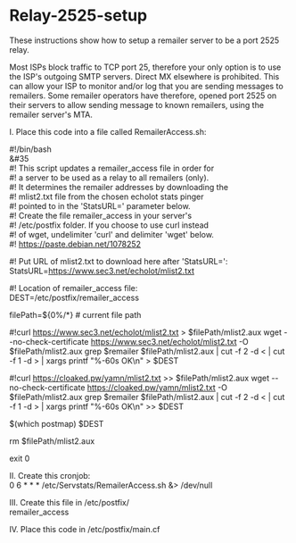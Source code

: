 # Relay-2525-setup
These instructions show how to setup a remailer server to be a port 2525 relay.

Most ISPs block traffic to TCP port 25, therefore your only option is to use the ISP's outgoing SMTP servers.  Direct MX elsewhere is prohibited.  This can allow your ISP to monitor and/or log that you are sending messages to remailers.  Some remailer operators have therefore, opened port 2525 on their servers to allow sending message to known remailers, using the remailer server's MTA.

I. Place this code into a file called RemailerAccess.sh:
  
#!/bin/bash  
&#35  
#! This script updates a remailer_access file in order for    
#! a server to be used as a relay to all remailers (only).  
#! It determines the remailer addresses by downloading the  
#! mlist2.txt file from the chosen echolot stats pinger  
#! pointed to in the 'StatsURL=' parameter below.  
#! Create the file remailer_access in your server's  
#! /etc/postfix folder.  If you choose to use curl instead  
#! of wget, undelimiter 'curl' and delimiter 'wget' below.  
#! https://paste.debian.net/1078252  

#! Put URL of mlist2.txt to download here after 'StatsURL=':  
StatsURL=https://www.sec3.net/echolot/mlist2.txt

#! Location of remailer_access file:  
DEST=/etc/postfix/remailer_access

filePath=${0%/*}  # current file path

#!curl https://www.sec3.net/echolot/mlist2.txt > $filePath/mlist2.aux
wget --no-check-certificate https://www.sec3.net/echolot/mlist2.txt -O $filePath/mlist2.aux
grep \$remailer $filePath/mlist2.aux | cut -f 2 -d \< | cut -f 1 -d \> | xargs printf "%-60s OK\n" > $DEST

#!curl https://cloaked.pw/yamn/mlist2.txt >> $filePath/mlist2.aux
wget --no-check-certificate https://cloaked.pw/yamn/mlist2.txt -O $filePath/mlist2.aux
grep \$remailer $filePath/mlist2.aux | cut -f 2 -d \< | cut -f 1 -d \> | xargs printf "%-60s OK\n" >> $DEST

$(which postmap) $DEST

rm $filePath/mlist2.aux

exit 0
  
II. Create this cronjob:  
0 6 * * * /etc/Servstats/RemailerAccess.sh &> /dev/null
  
III. Create this file in /etc/postfix/  
remailer_access
  
IV. Place this code in /etc/postfix/main.cf  

